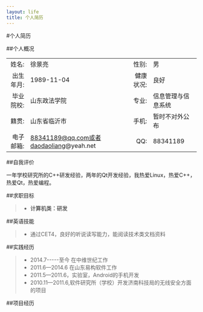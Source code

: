 ```yaml
---
layout: life
title: 个人简历
---
```


#个人简历

##个人概况

|    |    |    |    |
| ------: | :------ | ------: | :-----|
| 姓名:|徐景亮 | 性别:|男|
| 出生年月:|1989-11-04| 健康状况:|良好|
| 毕业院校:|山东政法学院| 专业:|信息管理与信息系统|
| 籍贯:|山东省临沂市| 手机:|暂时不对外公布|
| 电子邮箱:|88341189@qq.com或者daodaoliang@yeah.net| QQ:|88341189|

##自我评价

一年学校研究所的C++研发经验，两年的Qt开发经验，我热爱Linux，热爱C++，热爱Qt，热爱编程。

##求职目标

> * **计算机类：研发**

##英语技能

> * 通过CET4，良好的听说读写能力，能阅读技术类文档资料

##实践经历

> * 2014.7-----至今    在中维世纪工作
> * 2011.6—2014.6   在山东易构软件工作
> * 2011.5—2011.6，实验室，Android的手机开发
> * 2010.11—2011.6,软件研究所（学校）开发济南科技局的无线安全方面的项目

##项目经历



 











